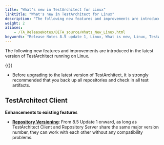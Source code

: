 ```yaml
--- 
title: "What's new in TestArchitect for Linux"
linktitle: "What's new in TestArchitect for Linux"
description: "The following new features and improvements are introduced in the latest version of TestArchitect running on Linux."
weight: 2
aliases: 
    - /TA_ReleaseNotes/DITA_source/Whats_New_Linux.html
keywords: "Release Notes 8.5 update 1, Linux, What is new, Linux, TestArchitect 8.5 update 1, TestArchitect 8.5 update 1, what is new, Linux"
---
```


The following new features and improvements are introduced in the latest version of TestArchitect running on Linux.

{{<remember>}}

-   Before upgrading to the latest version of TestArchitect, it is strongly recommended that you back up all repositories and check in all test artifacts.

## TestArchitect Client

**Enhancements to existing features**

-   [**Repository Versioning**](/TA_Administration/Topics/adm_repo_versioning.html#): From 8.5 Update 1 onward, as long as TestArchitect Client and Repository Server share the same major version number, they can work with each other without any compatibility problems.


